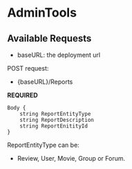 # AdminTools

## Available Requests

- baseURL: the deployment url

POST request:

- {baseURL}/Reports

**REQUIRED**

```
Body {
    string ReportEntityType
    string ReportDescription
    string ReportEnitityId
}
```

ReportEntityType can be:

- Review, User, Movie, Group or Forum.
